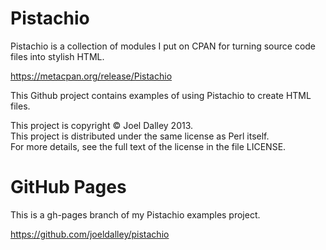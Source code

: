 Pistachio
=========

Pistachio is a collection of modules I put on CPAN for turning source code files into stylish HTML.

https://metacpan.org/release/Pistachio

This Github project contains examples of using Pistachio to create HTML files.

This project is copyright &copy; Joel Dalley 2013.<br/>
This project is distributed under the same license as Perl itself.<br/>
For more details, see the full text of the license in the file LICENSE.

GitHub Pages
============

This is a gh-pages branch of my Pistachio examples project.

https://github.com/joeldalley/pistachio
